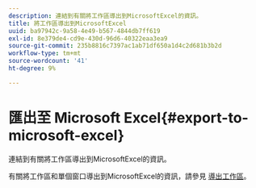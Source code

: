 ```yaml
---
description: 連結到有關將工作區導出到MicrosoftExcel的資訊。
title: 將工作區導出到MicrosoftExcel
uuid: ba97942c-9a58-4e49-b567-4844db7ff619
exl-id: 8e379de4-cd9e-430d-96d6-40322eaa3ea9
source-git-commit: 235b8816c7397ac1ab71df650a1d4c2d681b3b2d
workflow-type: tm+mt
source-wordcount: '41'
ht-degree: 9%

---
```


# 匯出至 Microsoft Excel{#export-to-microsoft-excel}

連結到有關將工作區導出到MicrosoftExcel的資訊。

有關將工作區和單個窗口導出到MicrosoftExcel的資訊，請參見 [導出工作區](../../../../home/c-get-started/c-work-worksp/c-ex-wksp.md#concept-27e4457bd14b43f198071e38d85d6d2f)。
